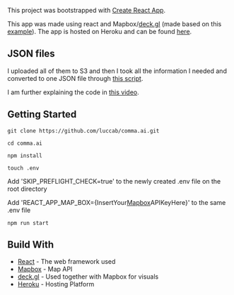 This project was bootstrapped with [Create React App](https://github.com/facebook/create-react-app).

This app was made using react and Mapbox/[deck.gl](https://deck.gl/) (made based on this [example](https://deck.gl/#/examples/custom-layers/trip-routes)). The app is hosted on Heroku and can be found [here](https://react-comma.herokuapp.com/).

## JSON files

I uploaded all of them to S3 and then I took all the information I needed and converted to one JSON file through [this script](https://github.com/luccab/rawJSON/blob/master/aws.js).

I am further explaining the code in [this video](https://www.youtube.com/watch?v=2voHT4JjvMA).

## Getting Started

`git clone https://github.com/luccab/comma.ai.git`

`cd comma.ai`

`npm install`

`touch .env`

Add 'SKIP_PREFLIGHT_CHECK=true' to the newly created .env file on the root directory

Add 'REACT_APP_MAP_BOX={InsertYour[Mapbox](https://www.mapbox.com/account/access-tokens)APIKeyHere}' to the same .env file

`npm run start`

## Build With

* [React](https://reactjs.org/) - The web framework used
* [Mapbox](https://www.mapbox.com/) - Map API
* [deck.gl](https://deck.gl/#/) - Used together with Mapbox for visuals
* [Heroku](https://www.heroku.com/) - Hosting Platform
